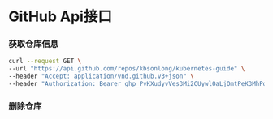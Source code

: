 # GitHub Api接口

### 获取仓库信息

```bash
curl --request GET \
--url "https://api.github.com/repos/kbsonlong/kubernetes-guide" \
--header "Accept: application/vnd.github.v3+json" \
--header "Authorization: Bearer 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"
```

### 删除仓库

```bash

```

```go

```
